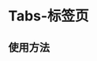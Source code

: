 # Tabs-标签页

## 使用方法
<!-- markdownlint-disable md033  -->
<ClientOnly>
  <tabs-demo-1 />
</ClientOnly>
